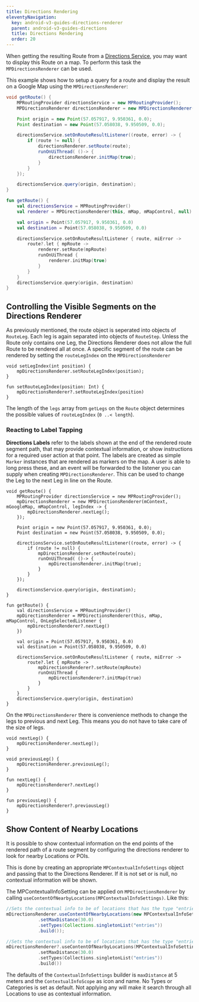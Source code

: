 ```yaml
---
title: Directions Rendering
eleventyNavigation:
  key: android-v3-guides-directions-renderer
  parent: android-v3-guides-directions
  title: Directions Rendering
  order: 20
---
```


When getting the resulting Route from a [Directions Service](../directions/directions-service), you may want to display this Route on a map. To perform this task the `MPDirectionsRenderer` can be used.

This example shows how to setup a query for a route and display the result on a Google Map using the `MPDirectionsRenderer`:

<mi-tabs>
<mi-tab label="Java" tab-for="java"></mi-tab>
<mi-tab label="Kotlin" tab-for="kotlin"></mi-tab>
<mi-tab-panel id="java">

```java
void getRoute() {
    MPRoutingProvider directionsService = new MPRoutingProvider();
    MPDirectionsRenderer directionsRenderer = new MPDirectionsRenderer(mContext, mGoogleMap, mMapControl, null);

    Point origin = new Point(57.057917, 9.950361, 0.0);
    Point destination = new Point(57.058038, 9.950509, 0.0);

    directionsService.setOnRouteResultListener((route, error) -> {
        if (route != null) {
            directionsRenderer.setRoute(route);
            runOnUiThread( ()-> {
                directionsRenderer.initMap(true);
            }
        }
    });

    directionsService.query(origin, destination);
}
```

</mi-tab-panel>
<mi-tab-panel id="kotlin">

```kotlin
fun getRoute() {
    val directionsService = MPRoutingProvider()
    val renderer = MPDirectionsRenderer(this, mMap, mMapControl, null)

    val origin = Point(57.057917, 9.950361, 0.0)
    val destination = Point(57.058038, 9.950509, 0.0)

    directionsService.setOnRouteResultListener { route, miError ->
        route?.let { mpRoute ->
            renderer.setRoute(mpRoute)
            runOnUiThread {
                renderer.initMap(true)
            }
        }
    }
    directionsService.query(origin, destination)
}
```

</mi-tab-panel>
</mi-tabs>

## Controlling the Visible Segments on the Directions Renderer

As previously mentioned, the route object is seperated into objects of `RouteLeg`. Each leg is again separated into objects of `RouteStep`. Unless the Route only contains one Leg, the Directions Renderer does not allow the full Route to be rendered all at once. A specific segment of the route can be rendered by setting the `routeLegIndex` on the `MPDirectionsRenderer`

<mi-tabs>
<mi-tab label="Java" tab-for="java"></mi-tab>
<mi-tab label="Kotlin" tab-for="kotlin"></mi-tab>
<mi-tab-panel id="java">

```java/1
void setLegIndex(int position) {
    mpDirectionsRenderer.setRouteLegIndex(position);
}
```

</mi-tab-panel>
<mi-tab-panel id="kotlin">

```kotlin/1
fun setRouteLegIndex(position: Int) {
    mpDirectionsRenderer?.setRouteLegIndex(position)
}
```

</mi-tab-panel>
</mi-tabs>

The length of the `legs` array from `getLegs` on the `Route` object determines the possible values of `routeLegIndex` (`0 ..< length`).

### Reacting to Label Tapping

**Directions Labels** refer to the labels shown at the end of the rendered route segment path, that may provide contextual information, or show instructions for a required user action at that point. The labels are created as simple `Marker` instances that are rendered as markers on the map. A user is able to long press these, and an event will be forwarded to the listener you can supply when creating `MPDirectionsRenderer`. This can be used to change the Leg to the next Leg in line on the Route.

<mi-tabs>
<mi-tab label="Java" tab-for="java"></mi-tab>
<mi-tab label="Kotlin" tab-for="kotlin"></mi-tab>
<mi-tab-panel id="java">

```java/3
void getRoute() {
    MPRoutingProvider directionsService = new MPRoutingProvider();
    mpDirectionsRenderer = new MPDirectionsRenderer(mContext, mGoogleMap, mMapControl, legIndex -> {
        mpDirectionsRenderer.nextLeg();
    });

    Point origin = new Point(57.057917, 9.950361, 0.0);
    Point destination = new Point(57.058038, 9.950509, 0.0);

    directionsService.setOnRouteResultListener((route, error) -> {
        if (route != null) {
            mpDirectionsRenderer.setRoute(route);
            runOnUiThread( ()-> {
                mpDirectionsRenderer.initMap(true);
            }
        }
    });

    directionsService.query(origin, destination);
}
```

</mi-tab-panel>
<mi-tab-panel id="kotlin">

```kotlin/3
fun getRoute() {
    val directionsService = MPRoutingProvider()
    mpDirectionsRenderer = MPDirectionsRenderer(this, mMap, mMapControl, OnLegSelectedListener {
        mpDirectionsRenderer?.nextLeg()
    })

    val origin = Point(57.057917, 9.950361, 0.0)
    val destination = Point(57.058038, 9.950509, 0.0)

    directionsService.setOnRouteResultListener { route, miError ->
        route?.let { mpRoute ->
            mpDirectionsRenderer?.setRoute(mpRoute)
            runOnUiThread {
                mpDirectionsRenderer?.initMap(true)
            }
        }
    }
    directionsService.query(origin, destination)
}
```

</mi-tab-panel>
</mi-tabs>

On the `MPDirectionsRenderer` there is convenience methods to change the legs to previous and next Leg. This means you do not have to take care of the size of legs.

<mi-tabs>
<mi-tab label="Java" tab-for="java"></mi-tab>
<mi-tab label="Kotlin" tab-for="kotlin"></mi-tab>
<mi-tab-panel id="java">

```java/1,5
void nextLeg() {
    mpDirectionsRenderer.nextLeg();
}

void previousLeg() {
    mpDirectionsRenderer.previousLeg();
}
```

</mi-tab-panel>
<mi-tab-panel id="kotlin">

```kotlin/1,5
fun nextLeg() {
    mpDirectionsRenderer?.nextLeg()
}

fun previousLeg() {
    mpDirectionsRenderer?.previousLeg()
}
```

</mi-tab-panel>
</mi-tabs>

## Show Content of Nearby Locations

It is possible to show contextual information on the end points of the rendered path of a route segment by configuring the directions renderer to look for nearby Locations or POIs.

This is done by creating an appropriate `MPContextualInfoSettings` object and passing that to the Directions Renderer. If it is not set or is null, no contextual information will be shown.

The MPContextualInfoSetting can be applied on `MPDirectionsRenderer` by calling `useContentOfNearbyLocations(MPContextualInfoSettings)`. Like this:

<mi-tabs>
<mi-tab label="Java" tab-for="java"></mi-tab>
<mi-tab label="Kotlin" tab-for="kotlin"></mi-tab>
<mi-tab-panel id="java">

```java
//Sets the contextual info to be of locations that has the type "entries" and searches within a max distance of 30 meters from the end point of the current route segment
mDirectionsRenderer.useContentOfNearbyLocations(new MPContextualInfoSettings.Builder()
            .setMaxDistance(30.0)
            .setTypes(Collections.singletonList("entries"))
            .build());
```

</mi-tab-panel>
<mi-tab-panel id="kotlin">

```kotlin
//Sets the contextual info to be of locations that has the type "entries" and searches within a max distance of 30 meters from the end point of the current route segment
mDirectionsRenderer?.useContentOfNearbyLocations(MPContextualInfoSettings.Builder()
            .setMaxDistance(30.0)
            .setTypes(Collections.singletonList("entries"))
            .build())
```

</mi-tab-panel>
</mi-tabs>

The defaults of the `ContextualInfoSettings` builder is `maxDistance` at 5 meters and the `ContextualInfoScope` as icon and name. No Types or Categories is set as default. Not applying any will make it search through all Locations to use as contextual information.

